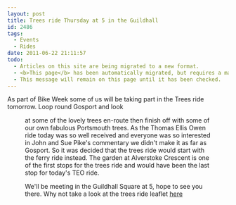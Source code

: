 ```yaml
---
layout: post
title: Trees ride Thursday at 5 in the Guildhall
id: 2486
tags:
  - Events
  - Rides
date: 2011-06-22 21:11:57
todo:
  - Articles on this site are being migrated to a new format.
  - <b>This page</b> has been automatically migrated, but requires a manual check-&amp;-tune to ensure the format and links all work as expected.
  - This message will remain on this page until it has been checked.
---
```


As part of Bike Week some of us will be taking part in the Trees ride tomorrow. Loop round Gosport and look

<figure id="attachment_2519" align="alignleft" width="71" caption="Tree in Stanley Park Gosport"][![tree](http://www.pompeybug.co.uk/wp-content/uploads/2011/06/trees1.jpg)](http://www.pompeybug.co.uk/2011/06/trees-ride-thursday-at-5-in-the-guildhall/trees-2/)</figure>

at some of the lovely trees en-route then finish off with some of our own fabulous Portsmouth trees. As the Thomas Ellis Owen ride today was so well received and everyone was so interested in John and Sue Pike's commentary we didn't make it as far as Gosport. So it was decided that the trees ride would start with the ferry ride instead. The garden at Alverstoke Crescent is one of the first stops for the trees ride and would have been the last stop for today's TEO ride.

We'll be meeting in the Guildhall Square at 5, hope to see you there. Why not take a look at the trees ride leaflet [here](http://www.portsmouth.gov.uk/media/Trees_leaflet.pdf "trees ride leaflet")